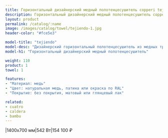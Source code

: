```yaml
---
title: Горизонтальный дизайнерский медный полотенцесушитель copperi tejiendo. Цены и размеры.
description: Горизонтальный дизайнерский медный полотенцесушитель copperi tejiendo в Москве по цене производителя.
layout: product
permalink: /catalog/:name
image: /images/catalog/towel/tejiendo-1.jpg
header-color: "#fce5e3"

model-title: "tejiendo"
model-desc: "Дизайнерский горизонтальный полотенцесушитель из медных труб. Мы обязательно когда-нибудь придумаем крутое описание для этой модели, но сейчас совсем не до того. Посмотрите пока на картинки, всё и так понятно. А если не понятно, позвоните нам и мы всё расскажем. Или напишите, если не любите звонить."
model-h1: "Горизонтальный дизайнерский медный полотенцесушитель"

weight: 110
product: 1
towel: 1

features:
- "Материал: медь"
- "Цвет: натуральная медь, патина или окраска по RAL"
- "Покрытие: без покрытия, матовый или глянцевый лак"

related:
- cuatro
- caldera
- bambu
---
```

|1400x700 мм|542 Вт|154 100 ₽